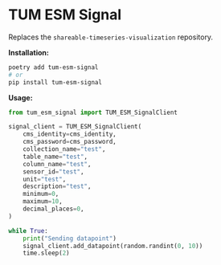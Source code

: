 
# TUM ESM Signal

Replaces the `shareable-timeseries-visualization` repository.

**Installation:**

```bash
poetry add tum-esm-signal
# or
pip install tum-esm-signal
```

**Usage:**

```python
from tum_esm_signal import TUM_ESM_SignalClient

signal_client = TUM_ESM_SignalClient(
    cms_identity=cms_identity,
    cms_password=cms_password,
    collection_name="test",
    table_name="test",
    column_name="test",
    sensor_id="test",
    unit="test",
    description="test",
    minimum=0,
    maximum=10,
    decimal_places=0,
)

while True:
    print("Sending datapoint")
    signal_client.add_datapoint(random.randint(0, 10))
    time.sleep(2)
```